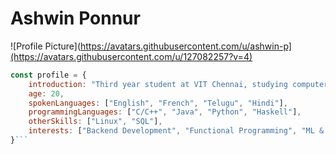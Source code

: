 # Ashwin Ponnur
![Profile Picture](https://avatars.githubusercontent.com/u/ashwin-p](https://avatars.githubusercontent.com/u/127082257?v=4)

```js
const profile = {
	introduction: "Third year student at VIT Chennai, studying computer science.",
	age: 20,
	spokenLanguages: ["English", "French", "Telugu", "Hindi"],
	programmingLanguages: ["C/C++", "Java", "Python", "Haskell"],
	otherSkills: ["Linux", "SQL"],
	interests: ["Backend Development", "Functional Programming", "ML & AI"]
}```
